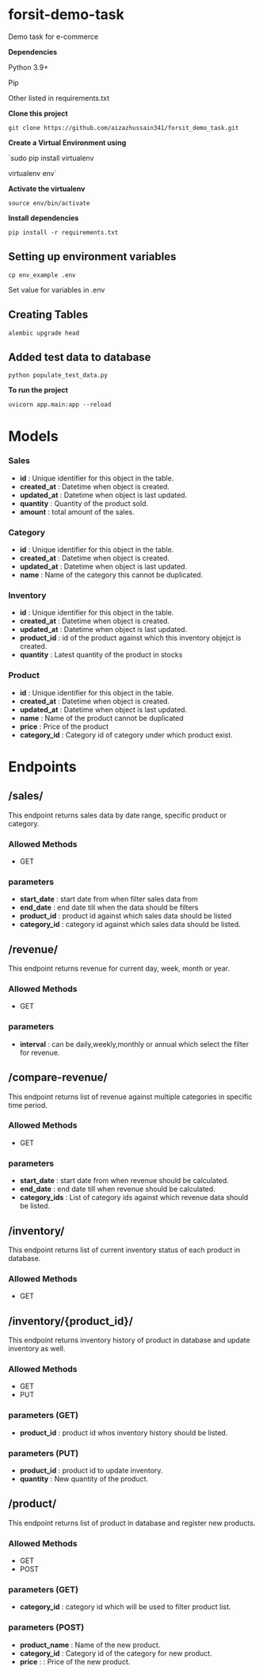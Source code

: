 # forsit-demo-task
Demo task for e-commerce


**Dependencies**

Python 3.9+

Pip

Other listed in requirements.txt

**Clone this project**

`git clone https://github.com/aizazhussain341/forsit_demo_task.git`


**Create a Virtual Environment using**

`sudo pip install virtualenv

virtualenv env`

**Activate the virtualenv**

`source env/bin/activate`

**Install dependencies**

`pip install -r requirements.txt`

## Setting up environment variables

`cp env_example .env`

Set value for variables in .env

## Creating Tables

`alembic upgrade head`

## Added test data to database

`python populate_test_data.py`

**To run the project**

`uvicorn app.main:app --reload`


# Models

### Sales

- **id** : Unique identifier for this object in the table.
- **created_at** : Datetime when object is created.
- **updated_at** : Datetime when object is last updated.
- **quantity** : Quantity of the product sold.
- **amount** : total amount of the sales.

### Category

- **id** : Unique identifier for this object in the table.
- **created_at** : Datetime when object is created.
- **updated_at** : Datetime when object is last updated.
- **name** : Name of the category this cannot be duplicated.

### Inventory

- **id** : Unique identifier for this object in the table.
- **created_at** : Datetime when object is created.
- **updated_at** : Datetime when object is last updated.
- **product_id** : id of the product against which this inventory objejct is created.
- **quantity** : Latest quantity of the product in stocks

### Product

- **id** : Unique identifier for this object in the table.
- **created_at** : Datetime when object is created.
- **updated_at** : Datetime when object is last updated.
- **name** : Name of the product cannot be duplicated
- **price** : Price of the product
- **category_id** : Category id of category under which product exist.

# Endpoints

## /sales/
This endpoint returns sales data by date range, specific product or category.

### Allowed Methods
- GET

### parameters
- **start_date** : start date from when filter sales data from
- **end_date** : end date till when the data should be filters
- **product_id** : product id against which sales data should be listed
- **category_id** : category id against which sales data should be listed.

## /revenue/
This endpoint returns revenue for current day, week, month or year.

### Allowed Methods
- GET

### parameters
- **interval** : can be daily,weekly,monthly or annual which select the filter for revenue.

## /compare-revenue/
This endpoint returns list of revenue against multiple categories in specific time period.

### Allowed Methods
- GET

### parameters
- **start_date** : start date from when revenue should be calculated.
- **end_date** : end date till when revenue should be calculated.
- **category_ids** : List of category ids against which revenue data should be listed.

## /inventory/
This endpoint returns list of current inventory status of each product in database.

### Allowed Methods
- GET

## /inventory/{product_id}/
This endpoint returns inventory history of product in database and update inventory as well.

### Allowed Methods
- GET
- PUT

### parameters (GET)
- **product_id** : product id whos inventory history should be listed.

### parameters (PUT)
- **product_id** : product id to update inventory.
- **quantity** : New quantity of the product.

## /product/
This endpoint returns list of product in database and register new products.

### Allowed Methods
- GET
- POST

### parameters (GET)
- **category_id** : category id which will be used to filter product list.

### parameters (POST)
- **product_name** : Name of the new product.
- **category_id** : Category id of the category for new product.
- **price** : : Price of the new product.



